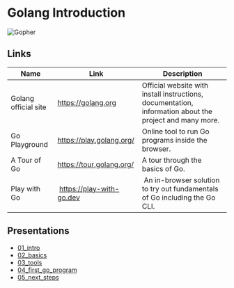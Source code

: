 # Golang Introduction

![Gopher](https://golang.org/doc/gopher/appenginegophercolor.jpg)
## Links

| Name | Link | Description |
| ---- | ---- | ----------- |
| Golang official site | <https://golang.org> | Official website with install instructions, documentation, information about the project and many more. |
| Go Playground | <https://play.golang.org/> | Online tool to run Go programs inside the browser. |
| A Tour of Go | <https://tour.golang.org/> | A tour through the basics of Go. |
| Play with Go | <https://play-with-go.dev> | An in-browser solution to try out fundamentals of Go including the Go CLI. |

## Presentations

- [01_intro](./01_intro.html)
- [02_basics](./02_basics.html)
- [03_tools](./03_tools.html)
- [04_first_go_program](./04_first_go_program.html)
- [05_next_steps](./05_next_steps.html)
